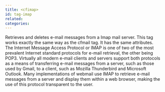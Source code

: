 ```yaml
---
title: <cfimap>
id: tag-imap
related:
categories:
---
```


Retrieves and deletes e-mail messages from a Imap mail server.
		This tag works exactly the same way as the cfmail tag. It has the same attributes.
		The Internet Message Access Protocol or IMAP is one of two of the most prevalent Internet standard protocols for e-mail retrieval,
		the other being POP3. Virtually all modern e-mail clients and servers support both protocols as a means of transferring e-mail messages from a server,
		such as those used by Gmail, to a client, such as Mozilla Thunderbird and Microsoft Outlook.
		Many implementations of webmail use IMAP to retrieve e-mail messages from a server and display them within a web browser,
		making the use of this protocol transparent to the user.
		